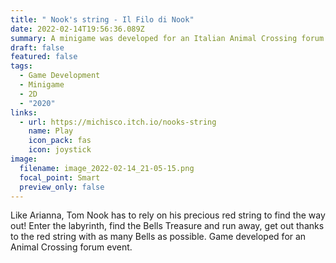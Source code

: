 ```yaml
---
title: " Nook's string - Il Filo di Nook"
date: 2022-02-14T19:56:36.089Z
summary: A minigame was developed for an Italian Animal Crossing forum event.
draft: false
featured: false
tags:
  - Game Development
  - Minigame
  - 2D
  - "2020"
links:
  - url: https://michisco.itch.io/nooks-string
    name: Play
    icon_pack: fas
    icon: joystick
image:
  filename: image_2022-02-14_21-05-15.png
  focal_point: Smart
  preview_only: false
---
```

Like Arianna, Tom Nook has to rely on his precious red string to find the way out! Enter the labyrinth, find the Bells Treasure and run away, get out thanks to the red string with as many Bells as possible. Game developed for an Animal Crossing forum event.